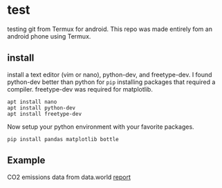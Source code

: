# test 

testing git from Termux for android.  This repo was made 
entirely fom an android phone using Termux.

## install

install a text editor (vim or nano), python-dev, and 
freetype-dev.  I found python-dev better than python for `pip` 
installing packages that required a compiler.  freetype-dev was 
required for matplotlib.

```
apt install nano
apt install python-dev
apt install freetype-dev
```


Now setup your python environment with your favorite packages.
```
pip install pandas matplotlib bottle
```
## Example

CO2 emissions data from data.world [report](http://htmlpreview.github.io/?https://github.com/WaylonWalker/test/blob/gh-pages/co2plot.html)

